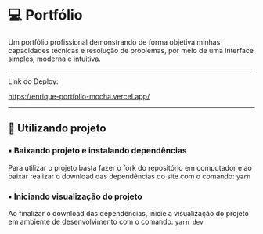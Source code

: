 # 💻 Portfólio

Um portfólio profissional demonstrando de forma objetiva minhas capacidades técnicas e resolução de problemas, por meio de uma interface simples, moderna e intuitiva.

---

Link do Deploy:

https://enrique-portfolio-mocha.vercel.app/

---

## 🎲 Utilizando projeto

### ▪️ Baixando projeto e instalando dependências

Para utilizar o projeto basta fazer o fork do repositório em computador e ao baixar realizar o download das dependências do site com o comando: `yarn`

### ▪️ Iniciando visualização do projeto

Ao finalizar o download das dependências, inicie a visualização do projeto em ambiente de desenvolvimento com o comando: `yarn dev`

